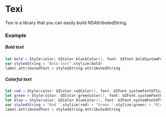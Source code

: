 # Texi

Texi is a library that you can easily build NSAttributedString.

### Example

##### Bold text

``` swift
let bold = Style(color: UIColor.blackColor(), font: UIFont.boldSystemFontOfSize(17))
var styledString = "Bold text".stylize(bold)
label.attributedText = styledString.attributedString
```

##### Colorful text

``` swift
let red = Style(color: UIColor.redColor(), font: UIFont.systemFontOfSize(17))
let green = Style(color: UIColor.greenColor(), font: UIFont.systemFontOfSize(17))
let blue = Style(color: UIColor.blueColor(), font: UIFont.systemFontOfSize(17))
var styledString = "Red ".stylize(red) + "Green ".stylize(green) + "Blue ".stylize(blue)
label.attributedText = styledString.attributedString
```
